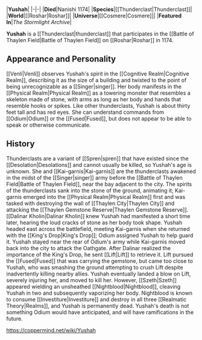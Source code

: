 |**Yushah**|
|-|-|
|**Died**|Nanishi 1174|
|**Species**|[[Thunderclast\|Thunderclast]]|
|**World**|[[Roshar\|Roshar]]|
|**Universe**|[[Cosmere\|Cosmere]]|
|**Featured In**|*The Stormlight Archive*|

**Yushah** is a [[Thunderclast\|thunderclast]] that participates in the [[Battle of Thaylen Field\|Battle of Thaylen Field]] on [[Roshar\|Roshar]] in 1174.

## Appearance and Personality
[[Venli\|Venli]] observes Yushah's spirit in the [[Cognitive Realm\|Cognitive Realm]], describing it as the size of a building and twisted to the point of being unrecognizable as a [[Singer\|singer]]. Her body manifests in the [[Physical Realm\|Physical Realm]] as a towering monster that resembles a skeleton made of stone, with arms as long as her body and hands that resemble hooks or spikes. Like other thunderclasts, Yushah is about thirty feet tall and has red eyes. She can understand commands from [[Odium\|Odium]] or the [[Fused\|Fused]], but does not appear to be able to speak or otherwise communicate.

## History
Thunderclasts are a variant of [[Spren\|spren]] that have existed since the [[Desolation\|Desolations]] and cannot usually be killed, so Yushah's age is unknown.
She and [[Kai-garnis\|Kai-garnis]] are the thunderclasts awakened in the midst of the [[Singer\|singer]] army before the [[Battle of Thaylen Field\|Battle of Thaylen Field]], near the bay adjacent to the city. The spirits of the thunderclasts sank into the stone of the ground, animating it; Kai-garnis emerged into the [[Physical Realm\|Physical Realm]] first and was tasked with destroying the wall of [[Thaylen City\|Thaylen City]] and attacking the [[Thaylen Gemstone Reserve\|Thaylen Gemstone Reserve]]. [[Dalinar Kholin\|Dalinar Kholin]] knew Yushah had manifested a short time later, hearing the loud cracks of stone as her body took shape. Yushah headed east across the battlefield, meeting Kai-garnis when she returned with the [[King's Drop\|King's Drop]]; Odium assigned Yushah to help guard it. Yushah stayed near the rear of Odium's army while Kai-garnis moved back into the city to attack the Oathgate.
After Dalinar realized the importance of the King's Drop, he sent [[Lift\|Lift]] to retrieve it. Lift pursued the [[Fused\|Fused]] that was carrying the gemstone, but came too close to Yushah, who was smashing the ground attempting to crush Lift despite inadvertently killing nearby allies. Yushah eventually landed a blow on Lift, severely injuring her, and moved to kill her. However, [[Szeth\|Szeth]] appeared wielding an unsheathed [[Nightblood\|Nightblood]], cleaving Yushah in two and subsequently vaporizing her body.
Nightblood is known to consume [[Investiture\|Investiture]] and destroy in all three [[Realmatic Theory\|Realms]], and Yushah is permanently dead. Yushah's death is not something Odium would have anticipated, and will have ramifications in the future.



https://coppermind.net/wiki/Yushah